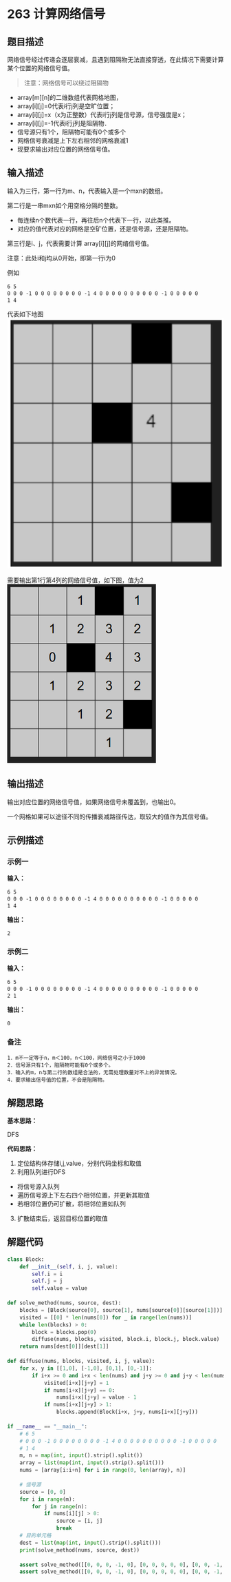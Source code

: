 # 263 计算网络信号

## 题目描述

网络信号经过传递会逐层衰减，且遇到阻隔物无法直接穿透，在此情况下需要计算某个位置的网络信号值。

> 注意：网络信号可以绕过阻隔物

- array[m][n]的二维数组代表网格地图，
- array[i][j]=0代表i行j列是空旷位置；
- array[i][j]=x（x为正整数）代表i行j列是信号源，信号强度是x；
- array[i][j]=-1代表i行j列是阻隔物．
- 信号源只有1个，阻隔物可能有0个或多个
- 网络信号衰减是上下左右相邻的网格衰减1
- 现要求输出对应位置的网络信号值。

## 输入描述

输入为三行，第一行为m、n，代表输入是一个mxn的数组。

第二行是一串mxn如个用空格分隔的整数。

  - 每连续n个数代表一行，再往后n个代表下一行，以此类推。
  - 对应的值代表对应的网格是空矿位置，还是信号源，还是阻隔物。

第三行是i、j，代表需要计算 array[i][j]的网络信号值。

注意：此处i和j均从0开始，即第一行i为0

例如
```
6 5
0 0 0 -1 0 0 0 0 0 0 0 0 -1 4 0 0 0 0 0 0 0 0 0 0 -1 0 0 0 0 0
1 4
```

代表如下地图
![263-001-sample-analysis1](./images/263-001-sample-analysis1.png)

需要输出第1行第4列的网络信号值，如下图，值为2
![263-002-sample-analysis2](./images/263-002-sample-analysis2.png)

## 输出描述

输出对应位置的网络信号值，如果网络信号未覆盖到，也输出0。

一个网格如果可以途径不同的传播衰减路径传达，取较大的值作为其信号值。

## 示例描述

### 示例一

**输入：**
```text
6 5
0 0 0 -1 0 0 0 0 0 0 0 0 -1 4 0 0 0 0 0 0 0 0 0 0 -1 0 0 0 0 0
1 4
```

**输出：**
```text
2
```

### 示例二

**输入：**
```text
6 5
0 0 0 -1 0 0 0 0 0 0 0 0 -1 4 0 0 0 0 0 0 0 0 0 0 -1 0 0 0 0 0
2 1
```

**输出：**
```text
0
```

### 备注

```text
1．m不一定等于n，m＜100，n＜100，网络信号之小于1000
2．信号源只有1个，阻隔物可能有0个或多个。
3．输入的m，n与第二行的数组是合法的，无需处理数量对不上的异常情况。
4．要求输出信号值的位置，不会是阻隔物。
```

## 解题思路

**基本思路：**

DFS

**代码思路：**
1. 定位结构体存储i,j,value，分别代码坐标和取值
2. 利用队列进行DFS
  - 将信号源入队列
  - 遍历信号源上下左右四个相邻位置，并更新其取值
  - 若相邻位置仍可扩散，将相邻位置如队列
3. 扩散结束后，返回目标位置的取值

## 解题代码
```python
class Block:
    def __init__(self, i, j, value):
        self.i = i
        self.j = j
        self.value = value

def solve_method(nums, source, dest):
    blocks = [Block(source[0], source[1], nums[source[0]][source[1]])]
    visited = [[0] * len(nums[0]) for _ in range(len(nums))]
    while len(blocks) > 0:
        block = blocks.pop(0)
        diffuse(nums, blocks, visited, block.i, block.j, block.value)
    return nums[dest[0]][dest[1]]

def diffuse(nums, blocks, visited, i, j, value):
    for x, y in [[1,0], [-1,0], [0,1], [0,-1]]:
        if i+x >= 0 and i+x < len(nums) and j+y >= 0 and j+y < len(nums[0]) and visited[i+x][j+y] == 0:
            visited[i+x][j+y] = 1
            if nums[i+x][j+y] == 0:
                nums[i+x][j+y] = value - 1
            if nums[i+x][j+y] > 1:
                blocks.append(Block(i+x, j+y, nums[i+x][j+y]))

if __name__ == "__main__":
    # 6 5
    # 0 0 0 -1 0 0 0 0 0 0 0 0 -1 4 0 0 0 0 0 0 0 0 0 0 -1 0 0 0 0 0
    # 1 4
    m, n = map(int, input().strip().split())
    array = list(map(int, input().strip().split()))
    nums = [array[i:i+n] for i in range(0, len(array), n)]

    # 信号源
    source = [0, 0]
    for i in range(m):
        for j in range(n):
            if nums[i][j] > 0:
                source = [i, j]
                break
    # 目的单元格
    dest = list(map(int, input().strip().split()))
    print(solve_method(nums, source, dest))

    assert solve_method([[0, 0, 0, -1, 0], [0, 0, 0, 0, 0], [0, 0, -1, 4, 0], [0, 0, 0, 0, 0], [0, 0, 0, 0, -1], [0, 0, 0, 0, 0]], [2, 3], [1, 4]) == 2
    assert solve_method([[0, 0, 0, -1, 0], [0, 0, 0, 0, 0], [0, 0, -1, 4, 0], [0, 0, 0, 0, 0], [0, 0, 0, 0, -1], [0, 0, 0, 0, 0]], [2, 3], [2, 1]) == 0
```